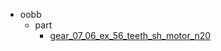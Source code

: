 * oobb
  * part
    * [gear_07_06_ex_56_teeth_sh_motor_n20](oobb/part/gear_07_06_ex_56_teeth_sh_motor_n20)
